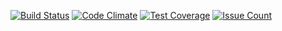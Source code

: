 [![Build Status](https://travis-ci.org/sa2018/csmon.svg?branch=master)](https://travis-ci.org/sa2018/csmon)
[![Code Climate](https://codeclimate.com/github/sa2018/csmon/badges/gpa.svg)](https://codeclimate.com/github/codeclimate/codeclimate)
[![Test Coverage](https://codeclimate.com/github/sa2018/csmon/badges/coverage.svg)](https://codeclimate.com/github/codeclimate/codeclimate/coverage)
[![Issue Count](https://codeclimate.com/github/sa2018/csmon/badges/issue_count.svg)](https://codeclimate.com/github/codeclimate/codeclimate)